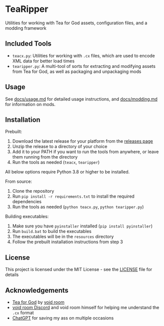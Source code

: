 # TeaRipper

Utilities for working with Tea for God assets, configuration files, and a modding framework

## Included Tools

- `teacx.py`: Utilities for working with `.cx` files, which are used to encode XML data for better load times
- `tearipper.py`: A multi-tool of sorts for extracting and modifying assets from Tea for God, as well as packaging and unpackaging mods

## Usage

See [docs/usage.md](docs/usage.md) for detailed usage instructions, and [docs/modding.md](docs/modding.md) for information on mods.

## Installation

Prebuilt:

1. Download the latest release for your platform from the [releases page](https://github.com/N3rdL0rd/TeaRipper/releases)
2. Unzip the release to a directory of your choice
3. Add it to your PATH if you want to run the tools from anywhere, or leave them running from the directory
4. Run the tools as needed (`teacx`, `tearipper`)

All below options require Python 3.8 or higher to be installed.

From source:

1. Clone the repository
2. Run `pip install -r requirements.txt` to install the required dependencies
3. Run the tools as needed (`python teacx.py`, `python tearipper.py`)

Building executables:

1. Make sure you have `pyinstaller` installed (`pip install pyinstaller`)
2. Run `build.bat` to build the executables
3. The executables will be in the `resources` directory
4. Follow the prebuilt installation instructions from step 3

## License

This project is licensed under the MIT License - see the [LICENSE](LICENSE) file for details

## Acknowledgements

- [Tea for God](https://void-room.itch.io/tea-for-god) by [void room](https://void-room.itch.io/)
- [void room Discord](https://discord.gg/FFwyf4n) and void room himself for helping me understand the `.cx` format
- [ChatGPT](https://chatgpt.com/) for saving my ass on multiple occasions
